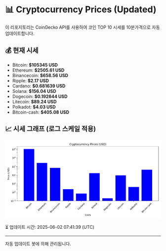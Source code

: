 
# 📊 Cryptocurrency Prices (Updated)

이 리포지토리는 CoinGecko API를 사용하여 코인 TOP 10 시세를 10분가격으로 자동 업데이트합니다.

## 💰 현재 시세
- Bitcoin: **$105345 USD**
- Ethereum: **$2505.61 USD**
- Binancecoin: **$658.56 USD**
- Ripple: **$2.17 USD**
- Cardano: **$0.681639 USD**
- Solana: **$156.04 USD**
- Dogecoin: **$0.192644 USD**
- Litecoin: **$89.24 USD**
- Polkadot: **$4.03 USD**
- Bitcoin-cash: **$405.08 USD**

## 📈 시세 그래프 (로그 스케일 적용)
![Crypto Prices](crypto_prices.png)

⏳ 업데이트 시간: 2025-06-02 07:41:39 (UTC)

---
자동 업데이트 봇에 의해 관리됩니다.
